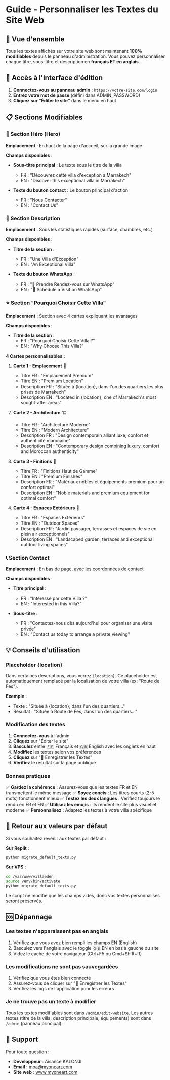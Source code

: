 # Guide - Personnaliser les Textes du Site Web

## 📝 Vue d'ensemble

Tous les textes affichés sur votre site web sont maintenant **100% modifiables** depuis le panneau d'administration. Vous pouvez personnaliser chaque titre, sous-titre et description en **français ET en anglais**.

## 🔐 Accès à l'interface d'édition

1. **Connectez-vous au panneau admin** : `https://votre-site.com/login`
2. **Entrez votre mot de passe** (défini dans ADMIN_PASSWORD)
3. **Cliquez sur "Éditer le site"** dans le menu en haut

## 📋 Sections Modifiables

### 🏡 Section Héro (Hero)
**Emplacement** : En haut de la page d'accueil, sur la grande image

**Champs disponibles** :
- **Sous-titre principal** : Le texte sous le titre de la villa
  - FR : "Découvrez cette villa d'exception à Marrakech"
  - EN : "Discover this exceptional villa in Marrakech"
  
- **Texte du bouton contact** : Le bouton principal d'action
  - FR : "Nous Contacter"
  - EN : "Contact Us"

### 📝 Section Description
**Emplacement** : Sous les statistiques rapides (surface, chambres, etc.)

**Champs disponibles** :
- **Titre de la section** :
  - FR : "Une Villa d'Exception"
  - EN : "An Exceptional Villa"
  
- **Texte du bouton WhatsApp** :
  - FR : "📱 Prendre Rendez-vous sur WhatsApp"
  - EN : "📱 Schedule a Visit on WhatsApp"

### ⭐ Section "Pourquoi Choisir Cette Villa"
**Emplacement** : Section avec 4 cartes expliquant les avantages

**Champs disponibles** :
- **Titre de la section** :
  - FR : "Pourquoi Choisir Cette Villa ?"
  - EN : "Why Choose This Villa?"

**4 Cartes personnalisables** :

1. **Carte 1 - Emplacement** 🌟
   - Titre FR : "Emplacement Premium"
   - Titre EN : "Premium Location"
   - Description FR : "Située à {location}, dans l'un des quartiers les plus prisés de Marrakech"
   - Description EN : "Located in {location}, one of Marrakech's most sought-after areas"
   
2. **Carte 2 - Architecture** 🏗️
   - Titre FR : "Architecture Moderne"
   - Titre EN : "Modern Architecture"
   - Description FR : "Design contemporain alliant luxe, confort et authenticité marocaine"
   - Description EN : "Contemporary design combining luxury, comfort and Moroccan authenticity"
   
3. **Carte 3 - Finitions** 💎
   - Titre FR : "Finitions Haut de Gamme"
   - Titre EN : "Premium Finishes"
   - Description FR : "Matériaux nobles et équipements premium pour un confort optimal"
   - Description EN : "Noble materials and premium equipment for optimal comfort"
   
4. **Carte 4 - Espaces Extérieurs** 🌴
   - Titre FR : "Espaces Extérieurs"
   - Titre EN : "Outdoor Spaces"
   - Description FR : "Jardin paysager, terrasses et espaces de vie en plein air exceptionnels"
   - Description EN : "Landscaped garden, terraces and exceptional outdoor living spaces"

### 📞 Section Contact
**Emplacement** : En bas de page, avec les coordonnées de contact

**Champs disponibles** :
- **Titre principal** :
  - FR : "Intéressé par cette Villa ?"
  - EN : "Interested in this Villa?"
  
- **Sous-titre** :
  - FR : "Contactez-nous dès aujourd'hui pour organiser une visite privée"
  - EN : "Contact us today to arrange a private viewing"

## 💡 Conseils d'utilisation

### Placeholder {location}
Dans certaines descriptions, vous verrez `{location}`. Ce placeholder est automatiquement remplacé par la localisation de votre villa (ex: "Route de Fes").

**Exemple** :
- Texte : "Située à {location}, dans l'un des quartiers..."
- Résultat : "Située à Route de Fes, dans l'un des quartiers..."

### Modification des textes

1. **Connectez-vous** à l'admin
2. **Cliquez** sur "Éditer le site"
3. **Basculez** entre 🇫🇷 Français et 🇬🇧 English avec les onglets en haut
4. **Modifiez** les textes selon vos préférences
5. **Cliquez** sur "💾 Enregistrer les Textes"
6. **Vérifiez** le résultat sur la page publique

### Bonnes pratiques

✅ **Gardez la cohérence** : Assurez-vous que les textes FR et EN transmettent le même message
✅ **Soyez concis** : Les titres courts (2-5 mots) fonctionnent mieux
✅ **Testez les deux langues** : Vérifiez toujours le rendu en FR et EN
✅ **Utilisez les emojis** : Ils rendent le site plus visuel et moderne
✅ **Personnalisez** : Adaptez les textes à votre villa spécifique

## 🔄 Retour aux valeurs par défaut

Si vous souhaitez revenir aux textes par défaut :

**Sur Replit** :
```bash
python migrate_default_texts.py
```

**Sur VPS** :
```bash
cd /var/www/villaeden
source venv/bin/activate
python migrate_default_texts.py
```

Le script ne modifie que les champs vides, donc vos textes personnalisés seront préservés.

## 🆘 Dépannage

### Les textes n'apparaissent pas en anglais
1. Vérifiez que vous avez bien rempli les champs EN (English)
2. Basculez vers l'anglais avec le toggle 🇬🇧 EN en bas à gauche du site
3. Videz le cache de votre navigateur (Ctrl+F5 ou Cmd+Shift+R)

### Les modifications ne sont pas sauvegardées
1. Vérifiez que vous êtes bien connecté
2. Assurez-vous de cliquer sur "💾 Enregistrer les Textes"
3. Vérifiez les logs de l'application pour les erreurs

### Je ne trouve pas un texte à modifier
Tous les textes modifiables sont dans `/admin/edit-website`. Les autres textes (titre de la villa, description principale, équipements) sont dans `/admin` (panneau principal).

## 📧 Support

Pour toute question :
- **Développeur** : Aisance KALONJI
- **Email** : moa@myoneart.com
- **Site web** : www.myoneart.com

